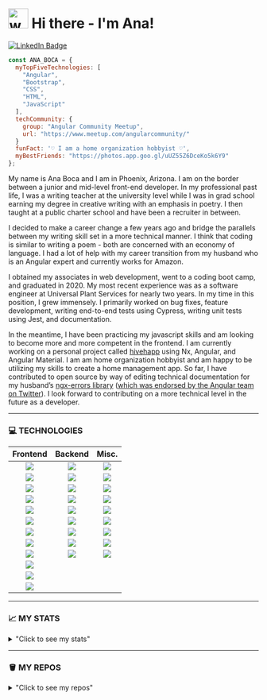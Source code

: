 # <img src="https://media.tenor.com/SNL9_xhZl9oAAAAi/waving-hand-joypixels.gif" alt="waving hand" width='40' height='40'/> Hi there - I'm Ana!

[![LinkedIn Badge](https://img.shields.io/badge/LinkedIn-informational?style=for-the-badge&logo=linkedin&logoColor=white&color=0D76A8)](https://www.linkedin.com/in/anaboca/)

```javascript
const ANA_BOCA = {
  myTopFiveTechnologies: [
    "Angular",
    "Bootstrap",
    "CSS",
    "HTML",
    "JavaScript"
  ],
  techCommunity: {
    group: "Angular Community Meetup",
    url: "https://www.meetup.com/angularcommunity/"
  }
  funFact: '♡ I am a home organization hobbyist ♡',
  myBestFriends: "https://photos.app.goo.gl/uUZ55Z6DceKo5k6Y9"
};
```

My name is Ana Boca and I am in Phoenix, Arizona. I am on the border between a junior and mid-level front-end developer. In my professional past life, I was a writing teacher at the university level while I was in grad school earning my degree in creative writing with an emphasis in poetry. I then taught at a public charter school and have been a recruiter in between.

I decided to make a career change a few years ago and bridge the parallels between my writing skill set in a more technical manner. I think that coding is similar to writing a poem - both are concerned with an economy of language. I had a lot of help with my career transition from my husband who is an Angular expert and currently works for Amazon.

I obtained my associates in web development, went to a coding boot camp, and graduated in 2020. My most recent experience was as a software engineer at Universal Plant Services for nearly two years. In my time in this position, I grew immensely. I primarily worked on bug fixes, feature development, writing end-to-end tests using Cypress, writing unit tests using Jest, and documentation.

In the meantime, I have been practicing my javascript skills and am looking to become more and more competent in the frontend. I am currently working on a personal project called [hivehapp](https://github.com/AnaBoca/hivehapp) using Nx, Angular, and Angular Material. I am am home organization hobbyist and am happy to be utilizing my skills to create a home management app. So far, I have contributed to open source by way of editing technical documentation for my husband’s [ngx-errors library](https://github.com/ngspot/ngx-errors) ([which was endorsed by the Angular team on Twitter](https://twitter.com/angular/status/1355259422545752076)). I look forward to contributing on a more technical level in the future as a developer.

---

### **💻 TECHNOLOGIES**

<div align="center">

|                                   Frontend                                   |                                      Backend                                      |                                        Misc.                                        |
| :--------------------------------------------------------------------------: | :-------------------------------------------------------------------------------: | :---------------------------------------------------------------------------------: |
|      ![](https://img.shields.io/badge/Angular-red?style=for-the-badge)       |       ![](https://img.shields.io/badge/C%23-important?style=for-the-badge)        |        ![](https://img.shields.io/badge/Cypress-yellow?style=for-the-badge)         |
| ![](https://img.shields.io/badge/Angular%20Material-red?style=for-the-badge) |       ![](https://img.shields.io/badge/.NET-important?style=for-the-badge)        |          ![](https://img.shields.io/badge/Git-yellow?style=for-the-badge)           |
|     ![](https://img.shields.io/badge/Bootstrap-red?style=for-the-badge)      |       ![](https://img.shields.io/badge/Java-important?style=for-the-badge)        |    ![](https://img.shields.io/badge/Git%20Extensions-yellow?style=for-the-badge)    |
|        ![](https://img.shields.io/badge/CSS3-red?style=for-the-badge)        |       ![](https://img.shields.io/badge/MySQL-important?style=for-the-badge)       |         ![](https://img.shields.io/badge/GitHub-yellow?style=for-the-badge)         |
|       ![](https://img.shields.io/badge/HTML5-red?style=for-the-badge)        |        ![](https://img.shields.io/badge/PHP-important?style=for-the-badge)        |          ![](https://img.shields.io/badge/Jest-yellow?style=for-the-badge)          |
|     ![](https://img.shields.io/badge/JavaScript-red?style=for-the-badge)     |    ![](https://img.shields.io/badge/PostgreSQL-important?style=for-the-badge)     |           ![](https://img.shields.io/badge/Nx-yellow?style=for-the-badge)           |
|       ![](https://img.shields.io/badge/jQuery-red?style=for-the-badge)       |       ![](https://img.shields.io/badge/Ruby-important?style=for-the-badge)        |          ![](https://img.shields.io/badge/OOP-yellow?style=for-the-badge)           |
|       ![](https://img.shields.io/badge/React-red?style=for-the-badge)        | ![](https://img.shields.io/badge/Ruby%20on%20Rails-important?style=for-the-badge) |         ![](https://img.shields.io/badge/RSpec-yellow?style=for-the-badge)          |
|        ![](https://img.shields.io/badge/RxJS-red?style=for-the-badge)        |        ![](https://img.shields.io/badge/SQL-important?style=for-the-badge)        | ![](https://img.shields.io/badge/Visual%20Studio%20Code-yellow?style=for-the-badge) |
|      ![](https://img.shields.io/badge/Tailwind-red?style=for-the-badge)      |                                                                                   |                                                                                     |
|     ![](https://img.shields.io/badge/TypeScript-red?style=for-the-badge)     |                                                                                   |                                                                                     |
|      ![](https://img.shields.io/badge/Webpack-red?style=for-the-badge)       |                                                                                   |

</div>

---

### **📈 MY STATS**

<details>
<summary>"Click to see my stats"</summary>
<br>
<div align="center">

![Ana Boca's Languages](https://github-readme-stats.vercel.app/api/top-langs/?username=AnaBoca&layout=compact&theme=chartreuse-dark&hide=ruby,coffeescript)

![Ana Boca's GitHub Stats](https://github-readme-stats.vercel.app/api?username=AnaBoca&show_icons=true&theme=chartreuse-dark&count_private=true&include_all_commits=true)

</div>
</details>

---

### 🪣 MY REPOS

<details>
<summary>"Click to see my repos"</summary>
<br>
<div align="center">

[![hivehapp](https://github-readme-stats.vercel.app/api/pin/?username=AnaBoca&repo=hivehapp&theme=radical)](https://github.com/AnaBoca/hivehapp)
[![demo-playground](https://github-readme-stats.vercel.app/api/pin/?username=AnaBoca&repo=demo-playground&theme=radical)](https://github.com/AnaBoca/demo-playground)
[![ng-girls-todo-list-tutorial-practice](https://github-readme-stats.vercel.app/api/pin/?username=AnaBoca&repo=ng-girls-todo-list-tutorial-practice&theme=cobalt)](https://github.com/AnaBoca/ng-girls-todo-list-tutorial-practice)
[![barista-competition-challenge](https://github-readme-stats.vercel.app/api/pin/?username=AnaBoca&repo=barista-competition-challenge&theme=cobalt)](https://github.com/AnaBoca/barista-competition-challenge)
[![note-app](https://github-readme-stats.vercel.app/api/pin/?username=AnaBoca&repo=note-app&theme=synthwave)](https://github.com/AnaBoca/note-app)
[![flashback](https://github-readme-stats.vercel.app/api/pin/?username=AnaBoca&repo=flashback&theme=synthwave)](https://github.com/AnaBoca/flashback)
[![cattycrap](https://github-readme-stats.vercel.app/api/pin/?username=AnaBoca&repo=cattycrap&theme=synthwave)](https://github.com/AnaBoca/cattycrap)
[![mello-rails-api](https://github-readme-stats.vercel.app/api/pin/?username=AnaBoca&repo=mello-rails-api&theme=synthwave)](https://github.com/AnaBoca/mello-rails-api)
[![mello-frontend](https://github-readme-stats.vercel.app/api/pin/?username=AnaBoca&repo=mello-frontend&theme=synthwave)](https://github.com/AnaBoca/mello-frontend)
[![todo](https://github-readme-stats.vercel.app/api/pin/?username=AnaBoca&repo=todo&theme=synthwave)](https://github.com/AnaBoca/todo)
[![grammable](https://github-readme-stats.vercel.app/api/pin/?username=AnaBoca&repo=grammable&theme=synthwave)](https://github.com/AnaBoca/grammable)
[![flixter](https://github-readme-stats.vercel.app/api/pin/?username=AnaBoca&repo=flixter&theme=synthwave)](https://github.com/AnaBoca/flixter)
[![nomster](https://github-readme-stats.vercel.app/api/pin/?username=AnaBoca&repo=nomster&theme=synthwave)](https://github.com/AnaBoca/nomster)
[![splurty](https://github-readme-stats.vercel.app/api/pin/?username=AnaBoca&repo=splurty&theme=synthwave)](https://github.com/AnaBoca/splurty)
[![scc-final-cactuscatsitter](https://github-readme-stats.vercel.app/api/pin/?username=AnaBoca&repo=scc-final-cactuscatsitter&theme=outrun)](https://github.com/AnaBoca/scc-final-cactuscatsitter)
[![scc-group-bandsite](https://github-readme-stats.vercel.app/api/pin/?username=AnaBoca&repo=scc-group-bandsite&theme=outrun)](https://github.com/AnaBoca/scc-group-bandsite)
[![scc-midterm-cssgrid](https://github-readme-stats.vercel.app/api/pin/?username=AnaBoca&repo=scc-midterm-cssgrid&theme=outrun)](https://github.com/AnaBoca/scc-midterm-cssgrid)

</div>

</details>
